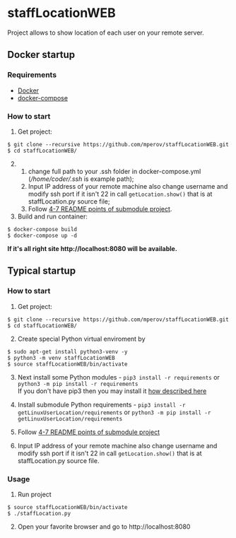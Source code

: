 # staffLocationWEB
Project allows to show location of each user on your remote server.

## Docker startup

### Requirements

- [Docker](https://docs.docker.com/install/)
- [docker-compose](https://docs.docker.com/compose/install/)

### How to start
1. Get project:
```console
$ git clone --recursive https://github.com/mperov/staffLocationWEB.git
$ cd staffLocationWEB/
```
2. 1) change full path to your .ssh folder in docker-compose.yml (*/home/coder/.ssh* is example path);
   2) Input IP address of your remote machine also change username and modify ssh port if it isn't 22 in call `getLocation.show()` that is at staffLocation.py source file;  
   3) Follow [4-7 README points of submodule project](https://github.com/mperov/getLinuxUserLocation/blob/main/README.md).  
3. Build and run container:
```console
$ docker-compose build
$ docker-compose up -d
```
**If it's all right site http://localhost:8080 will be available.**

## Typical startup

### How to start
1. Get project:
```console
$ git clone --recursive https://github.com/mperov/staffLocationWEB.git
$ cd staffLocationWEB/
```
2. Create special Python virtual enviroment by
```console
$ sudo apt-get install python3-venv -y
$ python3 -m venv staffLocationWEB
$ source staffLocationWEB/bin/activate
```
3. Next install some Python modules - `pip3 install -r requirements` or `python3 -m pip install -r requirements`  
If you don't have pip3 then you may install it [how described here](https://pip.pypa.io/en/stable/installation/)

4. Install submodule Python requirements - `pip3 install -r getLinuxUserLocation/requirements` or `python3 -m pip install -r getLinuxUserLocation/requirements`
5. Follow [4-7 README points of submodule project](https://github.com/mperov/getLinuxUserLocation/blob/main/README.md)
6. Input IP address of your remote machine also change username and modify ssh port if it isn't 22 in call `getLocation.show()` that is at staffLocation.py source file.

### Usage
1. Run project
```console
$ source staffLocationWEB/bin/activate
$ ./staffLocation.py
```
2. Open your favorite browser and go to http://localhost:8080

